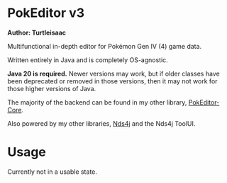 # PokEditor v3

**Author: Turtleisaac**

Multifunctional in-depth editor for Pokémon Gen IV (4) game data.

Written entirely in Java and is completely OS-agnostic.

**Java 20 is required.** Newer versions may work, but if older classes have been deprecated or removed in those versions, then it may not work for those higher versions of Java.

The majority of the backend can be found in my other library, [PokEditor-Core](https://github.com/turtleisaac/PokEditor-Core).

Also powered by my other libraries, [Nds4j](https://github.com/turtleisaac/Nds4j) and the Nds4j ToolUI. 

[//]: # (This tool is still in active development and will receive periodic updates as improvements are made and bugs are found, time permitting.)

[//]: # (Please join [this Discord server]&#40;https://discord.gg/zAtqJDW2jC&#41; for help with using PokEditor v3 or for help with any questions relating to Pokémon Gen 4 and 5 hacking.)

[//]: # (The template sheets can be found [here]&#40;https://drive.google.com/drive/folders/1hlKiP7V31Ddj4WmKnjK7lfhT88yPjB55?usp=sharing&#41;.)

[//]: # (![PokEditor Personal Editor]&#40;https://i.imgur.com/YyBOyCY.png&#41;)

[//]: # (![image]&#40;https://user-images.githubusercontent.com/7987859/110886228-5401e080-82b6-11eb-8bea-40a5dfaa8120.png&#41;)

[//]: # (![image]&#40;https://user-images.githubusercontent.com/7987859/110886253-5b28ee80-82b6-11eb-92e0-ef36e24cece4.png&#41;)

[//]: # (![image]&#40;https://user-images.githubusercontent.com/7987859/110886289-6aa83780-82b6-11eb-86f7-d5867584b841.png&#41;)

[//]: # (![image]&#40;https://user-images.githubusercontent.com/7987859/110886399-8f9caa80-82b6-11eb-991a-b052f54c1cc3.png&#41;)

[//]: # (![image]&#40;https://user-images.githubusercontent.com/7987859/110886318-73990900-82b6-11eb-8f81-8a17c37ee2e4.png&#41;)

# Usage

Currently not in a usable state.

[//]: # (# List of Spreadsheet-Based Editors)

[//]: # ()
[//]: # (* Personal Data Editor &#40;stats, types, abilities, etc...&#41;)

[//]: # ()
[//]: # (* TM Learnset Editor)

[//]: # ()
[//]: # (* Level-Up Learnset Editor)

[//]: # ()
[//]: # (* Encounter Editor &#40;also has a GUI-based editor&#41; &#40;currently incomplete&#41;)

[//]: # ()
[//]: # (* Evolutions Editor)

[//]: # ()
[//]: # (* Item Editor)

[//]: # ()
[//]: # (* Move Editor)

[//]: # ()
[//]: # (* Move Tutor Editor &#40;moves taught and compatibility&#41;)

[//]: # ()
[//]: # (* Baby Form Editor &#40;what hatches from an egg&#41;)

[//]: # ()
[//]: # (* Trainer Editor &#40;also has a GUI-based editor&#41;)

[//]: # ()
[//]: # (# GUI-Based Editors)

[//]: # ()
[//]: # (* Trainer Editor)

[//]: # (  * Trainer Text Editor)

[//]: # (  * Nature & IV Calculator)

[//]: # (  * Smogon Format Team Import/Export)

[//]: # ()
[//]: # (* Pokémon Battle Sprite Editor)

[//]: # (  * Palette Editor)

[//]: # (  * Sprite XY-Coordinate Placement Editor)

[//]: # (  * Sprite Shadow Placement Editor)

[//]: # (  * Sprite Shadow Size Editor)

[//]: # (  * Send-out Movement/Animation Editor)
